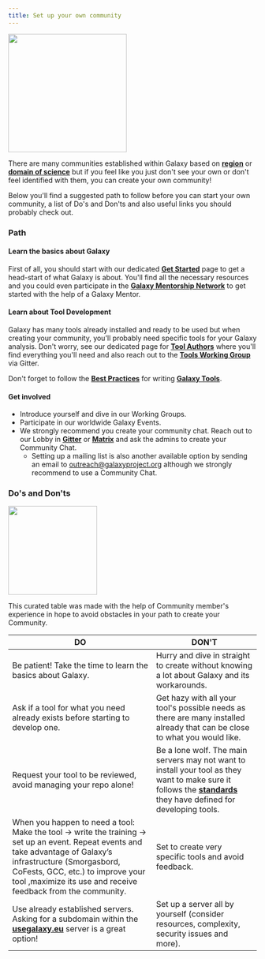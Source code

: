 ```yaml
---
title: Set up your own community
---
```


<div class='right'><img src="/images/undraw-illustrations/mind_map.svg" alt="" width="240" /></div>

There are many communities established within Galaxy based on [**region**](/community/regional/) or [**domain of science**](/community/practice) but if you feel like you just don't see your own or don't feel identified with them, you can create your own community!

Below you'll find a suggested path to follow before you can start your own community, a list of Do's and Don'ts and also useful links you should probably check out.

### Path 

#### Learn the basics about Galaxy

First of all, you should start with our dedicated [**Get Started**](/get-started/) page to get a head-start of what Galaxy is about. You'll find all the necessary resources and you could even participate in the [**Galaxy Mentorship Network**](https://galaxy-mentor-network.netlify.app/) to get started with the help of a Galaxy Mentor.

#### Learn about Tool Development
Galaxy has many tools already installed and ready to be used but when creating your community, you'll probably need specific tools for your Galaxy analysis. Don't worry, see our dedicated page for [**Tool Authors**](/tools/) where you'll find everything you'll need and also reach out to the [**Tools Working Group**](/community/wg/) via Gitter.

Don't forget to follow the [**Best Practices**](https://galaxy-iuc-standards.readthedocs.io/en/latest/best_practices.html) for writing [**Galaxy Tools**](https://toolshed.g2.bx.psu.edu/).

#### Get involved
- Introduce yourself and dive in our Working Groups.
- Participate in our worldwide Galaxy Events.
- We strongly recommend you create your community chat. Reach out to our Lobby in [**Gitter**](https://gitter.im/galaxyproject/Lobby) or [**Matrix**](https://app.element.io/#/room%2F%23galaxyproject_Lobby%3Agitter.im) and ask the admins to create your Community Chat.
  - Setting up a mailing list is also another available option by sending an email to outreach@galaxyproject.org although we strongly recommend to use a Community Chat.

### Do's and Don'ts 

<div class='right'><img src="/images/undraw-illustrations/questions.svg" alt="" width="180" /></div>

This curated table was made with the help of Community member's experience in hope to avoid obstacles in your path to create your Community.

| __DO__  | __DON'T__  |
|---|---|
| Be patient! Take the time to learn the basics about Galaxy. | Hurry and dive in straight  to create without knowing a lot about Galaxy and its workarounds. |
| Ask if a tool for what you need already exists before starting to develop one. | Get hazy with all your tool's possible needs as there are many installed already that can be close to what you would like.|
| Request your tool to be reviewed, avoid managing your repo alone! | Be a lone wolf. The main servers may not want to install your tool as they want to make sure it follows the [**standards**](https://galaxy-iuc-standards.readthedocs.io/en/latest/best_practices.html) they have defined for developing tools. |
| When you happen to need a tool: Make the tool -> write the training -> set up an event. Repeat events and take advantage of Galaxy’s infrastructure (Smorgasbord, CoFests, GCC, etc.) to improve your tool ,maximize its use and receive feedback from the community. | Set to create very specific tools and avoid feedback. |
| Use already established servers. Asking for a subdomain within the [**usegalaxy.eu**](https://usegalaxy.eu/) server is a great option! |Set up a server all by yourself (consider resources, complexity, security issues and more).|
